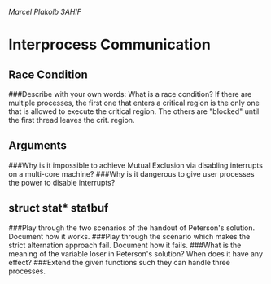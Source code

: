 *Marcel Plakolb 3AHIF*
# Interprocess Communication

## Race Condition

###Describe with your own words: What is a race condition?
If there are multiple processes, the first one that enters a critical region is the only one that is allowed to execute the critical region. The others are "blocked" until the first thread leaves the crit. region.

## Arguments
###Why is it impossible to achieve Mutual Exclusion via disabling interrupts on a multi-core machine?
###Why is it dangerous to give user processes the power to disable interrupts?

## struct stat* statbuf
###Play through the two scenarios of the handout of Peterson's solution. Document how it works.
###Play through the scenario which makes the strict alternation approach fail. Document how it fails.
###What is the meaning of the variable loser in Peterson's solution? When does it have any effect?
###Extend the given functions such they can handle three processes.
